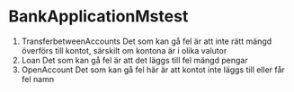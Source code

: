 # BankApplicationMstest

1. TransferbetweenAccounts 
   Det som kan gå fel är att inte rätt mängd överförs till kontot, särskilt om kontona är i olika valutor
2. Loan
   Det som kan gå fel är att det läggs till fel mängd pengar
3. OpenAccount
   Det som kan gå fel här är att kontot inte läggs till eller får fel namn
   
